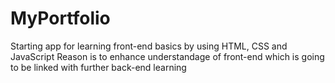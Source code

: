 # MyPortfolio
Starting app for learning front-end basics by using HTML, CSS and JavaScript
Reason is to enhance understandage of front-end which is going to be linked with further back-end learning
